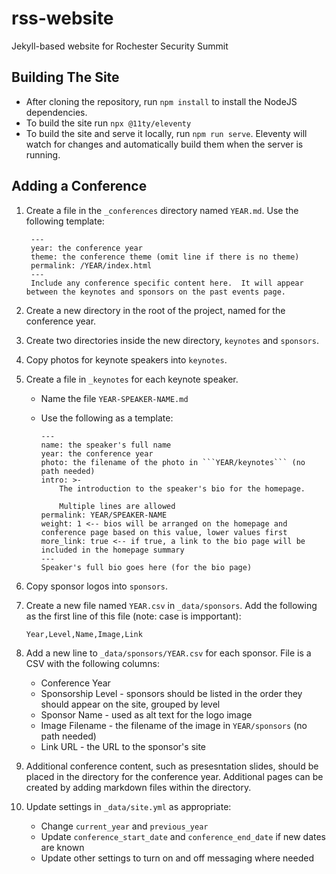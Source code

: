 # rss-website
Jekyll-based website for Rochester Security Summit

## Building The Site

* After cloning the repository, run ```npm install``` to install the NodeJS dependencies.
* To build the site run ```npx @11ty/eleventy```
* To build the site and serve it locally, run ```npm run serve```.  Eleventy will watch for changes and automatically build them when the server is running.


## Adding a Conference

1. Create a file in the ```_conferences``` directory named ```YEAR.md```.  Use the following template:
        
        ---
        year: the conference year
        theme: the conference theme (omit line if there is no theme)
        permalink: /YEAR/index.html
        ---
        Include any conference specific content here.  It will appear between the keynotes and sponsors on the past events page.

1. Create a new directory in the root of the project, named for the conference year.
1. Create two directories inside the new directory, ```keynotes``` and ```sponsors```.
1. Copy photos for keynote speakers into ```keynotes```.
1. Create a file in ```_keynotes``` for each keynote speaker.
   
    * Name the file ```YEAR-SPEAKER-NAME.md```
    * Use the following as a template:
        
        ```
        ---
        name: the speaker's full name
        year: the conference year
        photo: the filename of the photo in ```YEAR/keynotes``` (no path needed)
        intro: >-
            The introduction to the speaker's bio for the homepage.

            Multiple lines are allowed
        permalink: YEAR/SPEAKER-NAME
        weight: 1 <-- bios will be arranged on the homepage and conference page based on this value, lower values first
        more_link: true <-- if true, a link to the bio page will be included in the homepage summary
        ---
        Speaker's full bio goes here (for the bio page)
        ```
        
1. Copy sponsor logos into ```sponsors```.
1. Create a new file named ```YEAR.csv``` in ```_data/sponsors```.  Add the following as the first line of this file (note: case is impportant):

       Year,Level,Name,Image,Link
       
1. Add a new line to ```_data/sponsors/YEAR.csv``` for each sponsor.  File is a CSV with the following columns:
   
   * Conference Year
   * Sponsorship Level - sponsors should be listed in the order they should appear on the site, grouped by level
   * Sponsor Name - used as alt text for the logo image
   * Image Filename - the filename of the image in ```YEAR/sponsors``` (no path needed)
   * Link URL - the URL to the sponsor's site

1. Additional conference content, such as presesntation slides, should be placed in the directory for the conference year.  Additional pages can be created by adding markdown files within the directory. 
1. Update settings in ```_data/site.yml``` as appropriate:
    * Change ```current_year``` and ```previous_year```
    * Update ```conference_start_date``` and ```conference_end_date``` if new dates are known
    * Update other settings to turn on and off messaging where needed